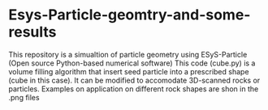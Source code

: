 # Esys-Particle-geomtry-and-some-results
This repository is a simualtion of particle geometry using ESyS-Particle (Open source Python-based numerical software)
This code (cube.py) is a volume filling algorithm that insert seed particle into a prescribed shape (cube in this case). It can be modified to accomodate 3D-scanned rocks or particles. Examples on application on different rock shapes are shon in the .png files
